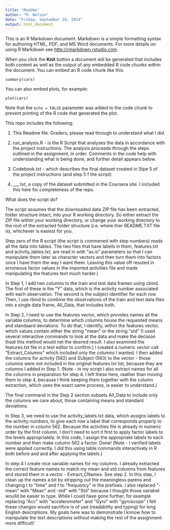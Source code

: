 ```yaml
---
title: "Readme"
author: "M. Nelson"
date: "Friday, September 19, 2014"
output: html_document
---
```


This is an R Markdown document. Markdown is a simple formatting syntax for authoring HTML, PDF, and MS Word documents. For more details on using R Markdown see <http://rmarkdown.rstudio.com>.

When you click the **Knit** button a document will be generated that includes both content as well as the output of any embedded R code chunks within the document. You can embed an R code chunk like this:

```{r}
summary(cars)
```

You can also embed plots, for example:

```{r, echo=FALSE}
plot(cars)
```

Note that the `echo = FALSE` parameter was added to the code chunk to prevent printing of the R code that generated the plot.

This repo includes the following:

1. This Readme file.  Graders, please read through to understand what I did.  

2. run_analysis.R - is the R Script that analyses the data in accordance with the project instructions. The analysis proceeds through the steps outlined in the assignment, in order. Comments in the code help with understanding what is being done, and further detail appears below.

3. Codebook.txt - which describes the final dataset created in Stpe 5 of the project instructions (and step 5 f the script) 

4. ___.txt, a copy of the dataset submitted in the Coursera site.  I included this here for completeness of the repo.  

What does the script do?

The script assumes that the downloaded data ZIP file has been extracted, folder structure intact, into your R working directory.  So either extract the ZIP file within your working directory, or change your working directory to the root of the extracted folder structure (i.e. where ther README.TXT file is), whichever is easiest for you. 

Step zero of the R script (the script is commened with step numbers) reads all the data into tables. The two files that have labels in them, features.txt and activity_lables.txt, are read in with "as.is" parameters so that I can manipulate them later as character vectors and then turn them into factors once I have them the way I want them. Leaving this value off resuted in erroneous factor values in the imported activities file and made manipulating the features text much harder.)

In Step 1, I add two columns to the train and test data frames using cbind. The first of these is the "Y" data, which is the activity number associated with each observation.  The second is the subject identifier for each row.  Then, I use rbind to combine the observations of the train and test data files into a single data frame, All_Data, that includes both.

In Step 2, I need to use the features vector, which provides names all the variable columns, to determine which columns house the requested means and standaard deviations. To do that, I identify, within the features vector, which values contain either the string "mean" or the string "std" (I used several interactive commands to look at the data and make the decision thaat this method would net the desired result. I also examined the features.txt file in a text editor to confirm.)  I created a numeric vector call "Extract_Columns" which included only the columns I wanted. I then added the columns for activity (562) and SUbject (563) to the vector - those columns were not included in the original features.txt list, because they are columns I added in Step 1.  (Note - in my script I also extract names for all the columns in preparation for step 4.  I left these here, raather than moving them to step 4, because I think keeping them together with the column extraction, which uses the exact same process, is easier to understand.)

The final command in the Step 2 section subsets All_Data to include only the columns we care about, those containing means and standard deviations.

In Step 3, we need to use the activity_labels.txt data, which assigns labels to the activity numbers, to give each row a label that corresponds properly to the number in column 562.  Because the activities file is already in numeric order by the first column, I don't need to sort it first to apply factor labels to the levels appropriately.  In this code, I assign the appropriate labels to each number and then make column 562 a factor. Done! (Note - I verified labels were applied correctly.  I did this using table commands interactively in R both before and and after applying the labels.)

In step 4 I create nice variable names for my columns. I already extracted the correct feature names to match my mean and std columns from features and stored them in a vector - Extract_CNames. See step 2.  In this step, I clean up the names a bit by stripping out the meaningless parens and changing t to "time" and f to "frequency" in the prefixes. I also replaced "-mean" with "Mean" and -std" with "Std" because I thought those variabel woulld be easier to type.  While I could have gone further, for example replacing "Acc" with "accelerometer" and "Gyro" with "gyroscope" I felt these changes would sacrifice is of use (readability and typing) for long English descriptions.   My goals here was to demonstrate I knnow how to manipulate the text descriptions without making the rest of the assignment more difficult! 




